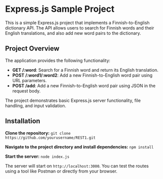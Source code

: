 # Express.js Sample Project

This is a simple Express.js project that implements a Finnish-to-English dictionary API. The API allows users to search for Finnish words and their English translations, and also add new word pairs to the dictionary.

## Project Overview

The application provides the following functionality:
- **GET /:word**: Search for a Finnish word and return its English translation.
- **POST /:word1/:word2**: Add a new Finnish-to-English word pair using URL parameters.
- **POST /add**: Add a new Finnish-to-English word pair using JSON in the request body.

The project demonstrates basic Express.js server functionality, file handling, and input validation.

## Installation

**Clone the repository:** `git clone https://github.com/yourusername/REST1.git`

**Navigate to the project directory and install dependencies:** `npm install`

**Start the server:** `node index.js`

The server will start on `http://localhost:3000`. You can test the routes using a tool like Postman or directly from your browser.
